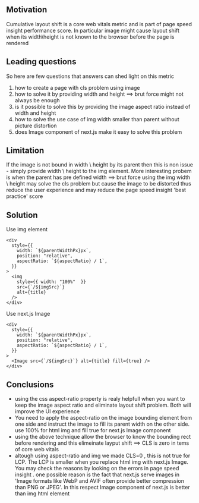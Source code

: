 <h2>Motivation</h2>
<p>Cumulative layout shift is a core web vitals metric and is part of page speed insight performance score. In particular image might cause layout shift when its width\height is not known to the browser before the page is rendered</p>

<h2>Leading questions</h2>
So here are few questions that answers can shed light on this metric
<ol>
<li>how to create a page with cls problem using image</li>
<li>how to solve it by providing width and height ==> brut force might not always be enough</li>
<li>is it possible to solve this by providing the image aspect ratio instead of width and height</li>
<li>how to solve the use case of img width smaller than parent without picture distortion</li>
<li>does Image component of next.js make it easy to solve this problem</li>
</ol>

<h2>Limitation</h2>
If the image is not bound in width \ height by its parent then this is non issue - simply provide width \ height to the img element. More interesting probem is when the parent has pre defined width ==> brut force using the img width \ height may solve the cls problem but cause the image to be distorted thus reduce the user experience and may reduce the page speed insight 'best practice' score

<h2>Solution</h2>

Use img element

```tsx
<div
  style={{
    width: `${parentWidthPx}px`,
    position: "relative",
    aspectRatio: `${aspectRatio} / 1`,
  }}
>
  <img
    style={{ width: "100%"  }}
    src={`/${imgSrc}`}
    alt={title}
  />
</div>
```

Use next.js Image

```tsx
<div
  style={{
    width: `${parentWidthPx}px`,
    position: "relative",
    aspectRatio: `${aspectRatio} / 1`,
  }}
>
  <Image src={`/${imgSrc}`} alt={title} fill={true} />
</div>
```

<h2>Conclusions</h2>
<ul>
<li>using the css aspect-ratio property is realy helpfull when you want to keep the image aspect ratio and eliminate layout shift problem. Both will improve the UI experience </li>
<li>You need to apply the aspect-ratio on the image bounding element from one side and instruct the image to fill its parent width on the other side. use 100% for html img and fill true for next.js Image component</li>
<li>using the above technique allow the browser to know the bounding rect before rendering and this elimeinate layput shift ==> CLS is zero in tems of core web vitals</li>
<li>altough using aspect-ratio and img we made CLS=0 , this is not true for LCP. The LCP is smaller when you replace html img with next.js Image. You may check the reasons by looking on the errors in page speed insight . one possible reason is the fact that next.js serve images in 'Image formats like WebP and AVIF often provide better compression than PNG or JPEG'. In this respect Image component of next.js is better than img html element</li>
</ul>
